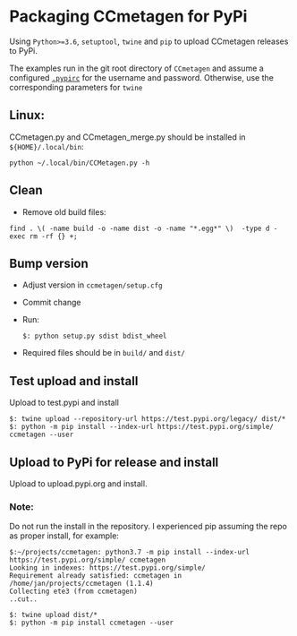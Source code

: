 # Packaging CCmetagen for PyPi

Using `Python>=3.6`, `setuptool`, `twine` and `pip` to upload CCmetagen
releases to PyPi.

The examples run in the git root directory of `CCmetagen` and assume a
configured [`.pypirc`](https://packaging.python.org/specifications/pypirc/) for
the username and password. Otherwise, use the corresponding parameters for
`twine`

## Linux:

 CCmetagen.py and CCmetagen_merge.py should be installed in `${HOME}/.local/bin`:

`python ~/.local/bin/CCMetagen.py -h`


## Clean

- Remove old build files:

`find . \( -name build -o -name dist -o -name "*.egg*" \)  -type d -exec rm -rf {} +;`

## Bump version

- Adjust version in `ccmetagen/setup.cfg`
- Commit change

- Run:

    `$: python setup.py sdist bdist_wheel`

- Required files should be in `build/` and `dist/`

## Test upload and install

Upload to test.pypi and install

```
$: twine upload --repository-url https://test.pypi.org/legacy/ dist/*
$: python -m pip install --index-url https://test.pypi.org/simple/ ccmetagen --user
```

## Upload to PyPi for release and install

Upload to upload.pypi.org and install.

### Note:

Do not run the install in the repository. I experienced pip assuming the
repo as proper install, for example:

```
$:~/projects/ccmetagen: python3.7 -m pip install --index-url https://test.pypi.org/simple/ ccmetagen
Looking in indexes: https://test.pypi.org/simple/
Requirement already satisfied: ccmetagen in /home/jan/projects/ccmetagen (1.1.4)
Collecting ete3 (from ccmetagen)
..cut..
```

```
$: twine upload dist/*
$: python -m pip install ccmetagen --user
```

